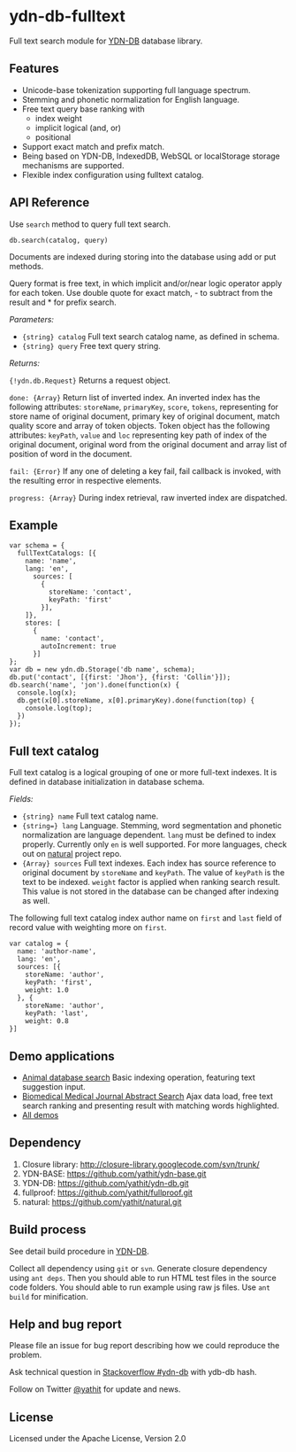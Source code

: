 ydn-db-fulltext
===============

Full text search module for [YDN-DB](https://github.com/yathit/ydn-db) database
library.


Features
--------

* Unicode-base tokenization supporting full language spectrum.
* Stemming and phonetic normalization for English language.
* Free text query base ranking with
    * index weight
    * implicit logical (and, or)
    * positional
* Support exact match and prefix match.
* Being based on YDN-DB, IndexedDB, WebSQL or localStorage storage mechanisms
are supported.
* Flexible index configuration using fulltext catalog.


API Reference
-------------

Use `search` method to query full text search.

    db.search(catalog, query)


Documents are indexed during storing into the database using add or put methods.

Query format is free text, in which implicit and/or/near logic operator apply
for each token. Use double quote for exact match, - to subtract from the result
and * for prefix search.

*Parameters:*

* `{string} catalog`
   Full text search catalog name, as defined in schema.
* `{string} query`
   Free text query string.


*Returns:*

`{!ydn.db.Request}` Returns a request object.

  `done: {Array}` Return list of inverted index. An inverted index has the
  following attributes: `storeName`, `primaryKey`, `score`, `tokens`, representing for
  store name of original document, primary key of original document, match
  quality score and array of token objects. Token object has the following
  attributes: `keyPath`, `value` and `loc` representing key path of index of the
  original document, original word from the original document and array list of
  position of word in the document.

  `fail: {Error}` If any one of deleting a key fail, fail callback is invoked,
  with the resulting error in respective elements.

  `progress: {Array}` During index retrieval, raw inverted index are dispatched.

Example
-------

    var schema = {
      fullTextCatalogs: [{
        name: 'name',
        lang: 'en',
          sources: [
            {
              storeName: 'contact',
              keyPath: 'first'
            }],
        ]},
        stores: [
          {
            name: 'contact',
            autoIncrement: true
          }]
    };
    var db = new ydn.db.Storage('db name', schema);
    db.put('contact', [{first: 'Jhon'}, {first: 'Collin'}]);
    db.search('name', 'jon').done(function(x) {
      console.log(x);
      db.get(x[0].storeName, x[0].primaryKey).done(function(top) {
        console.log(top);
      })
    });


Full text catalog
-----------------
Full text catalog is a logical grouping of one or more full-text indexes. It is
defined in database initialization in database schema.

*Fields:*

* `{string} name` Full text catalog name.
* `{string=} lang` Language. Stemming, word segmentation and phonetic normalization
 are language dependent. `lang` must be defined to index properly. Currently
 only `en` is well supported. For more languages, check out on [natural](https://github.com/yathit/natural.git)
 project repo.
* `{Array} sources` Full text indexes. Each index has source reference to
original document by `storeName` and `keyPath`. The value of `keyPath` is
the text to be indexed. `weight` factor is applied when ranking search result.
This value is not stored in the database can be changed after indexing as well.

The following full text catalog index author name on `first` and `last` field
of record value with weighting more on `first`.

    var catalog = {
      name: 'author-name',
      lang: 'en',
      sources: [{
        storeName: 'author',
        keyPath: 'first',
        weight: 1.0
      }, {
        storeName: 'author',
        keyPath: 'last',
        weight: 0.8
    }]


Demo applications
-----------------

* [Animal database search](http://dev.yathit.com/demo/ydn-db-text/animals/animals.html)
Basic indexing operation, featuring text suggestion input.
* [Biomedical Medical Journal Abstract Search](http://dev.yathit.com/demo/ydn-db-text/pubmed-search/index.html)
Ajax data load, free text search ranking and presenting result with matching words highlighted.
* [All demos](http://dev.yathit.com/index/demos.html)


Dependency
----------

1. Closure library: http://closure-library.googlecode.com/svn/trunk/
2. YDN-BASE: https://github.com/yathit/ydn-base.git
3. YDN-DB: https://github.com/yathit/ydn-db.git
4. fullproof: https://github.com/yathit/fullproof.git
5. natural: https://github.com/yathit/natural.git


Build process
-------------

See detail build procedure in [YDN-DB](https://github.com/yathit/ydn-db).

Collect all dependency using `git` or `svn`. Generate closure dependency using
`ant deps`. Then you should able to run HTML test files in the source code folders.
You should able to run example using raw js files.
Use `ant build` for minification.

Help and bug report
-------------------

Please file an issue for bug report describing how we could reproduce the problem.

Ask technical question in [Stackoverflow #ydn-db](http://stackoverflow.com/questions/tagged/ydn-db)
with ydb-db hash.

Follow on Twitter [@yathit](https://twitter.com/yathit) for update and news.

License
-------

Licensed under the Apache License, Version 2.0
